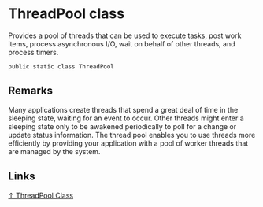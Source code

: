 # ThreadPool class

Provides a pool of threads that can be used to execute tasks, post work items, process asynchronous I/O, wait on behalf of other threads, and process timers.

```charp
public static class ThreadPool
```

## Remarks

Many applications create threads that spend a great deal of time in the sleeping state, waiting for an event to occur. Other threads might enter a sleeping state only to be awakened periodically to poll for a change or update status information. The thread pool enables you to use threads more efficiently by providing your application with a pool of worker threads that are managed by the system.

## Links

[↑ ThreadPool Class](https://docs.microsoft.com/en-us/dotnet/api/system.threading.threadpool)
